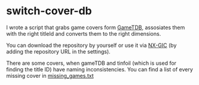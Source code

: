 # switch-cover-db

I wrote a script that grabs game covers form [GameTDB](https://www.gametdb.com/), assosiates them with the right titleId and converts them to the right dimensions.

You can download the repository by yourself or use it via [NX-GIC](https://github.com/hotshotz79/NX-Game-Icon-Customizer) (by adding the repository URL in the settings).

There are some covers, when gameTDB and tinfoil (which is used for finding the title ID) have naming inconsistencies. 
You can find a list of every missing cover in [missing_games.txt](missing_games.txt)
